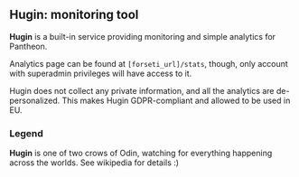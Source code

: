 ## Hugin: monitoring tool

**Hugin** is a built-in service providing monitoring and simple analytics for Pantheon.

Analytics page can be found at `[forseti_url]/stats`, though, only account with superadmin privileges will have access to it.

Hugin does not collect any private information, and all the analytics are de-personalized. This makes Hugin GDPR-compliant and allowed to be used in EU.

### Legend

**Hugin** is one of two crows of Odin, watching for everything happening across the worlds. See wikipedia for details :)
